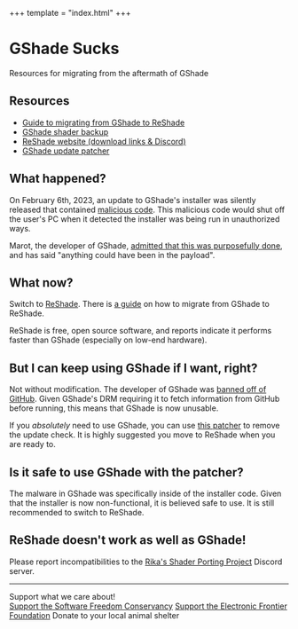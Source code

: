 +++
template = "index.html"
+++

# GShade Sucks

<subtitle>
  Resources for migrating from the aftermath of GShade
</subtitle>

## Resources

- [Guide to migrating from GShade to ReShade][guide]
- [GShade shader backup](https://kagamine.tech/shade/gshade.zip)
- [ReShade website (download links & Discord)][reshade]
- [GShade update patcher][patcher]

## What happened?

On February 6th, 2023, an update to GShade's installer was silently released that contained [malicious code](https://twitter.com/NotNite/status/1622597424589029376). This malicious code would shut off the user's PC when it detected the installer was being run in unauthorized ways.

Marot, the developer of GShade, [admitted that this was purposefully done](https://twitter.com/NotNite/status/1622623953838649344), and has said "anything could have been in the payload".

## What now?

Switch to [ReShade][reshade]. There is [a guide][guide] on how to migrate from GShade to ReShade.

ReShade is free, open source software, and reports indicate it performs faster than GShade (especially on low-end hardware).

## But I can keep using GShade if I want, right?

Not without modification. The developer of GShade was [banned off of GitHub](https://twitter.com/Tr3ntu/status/1622948121037742081). Given GShade's DRM requiring it to fetch information from GitHub before running, this means that GShade is now unusable.

If you *absolutely* need to use GShade, you can use [this patcher][patcher] to remove the update check. It is highly suggested you move to ReShade when you are ready to.

## Is it safe to use GShade with the patcher?

The malware in GShade was specifically inside of the installer code. Given that the installer is now non-functional, it is believed safe to use. It is still recommended to switch to ReShade.

## ReShade doesn't work as well as GShade!

Please report incompatibilities to the [Rika's Shader Porting Project][shader-porting-project] Discord server.

---

<footer>
  Support what we care about!
  <div class="footer-content">
    <a href="https://sfconservancy.org/">Support the Software Freedom Conservancy</a>
    <a href="https://www.eff.org/">Support the Electronic Frontier Foundation</a>
    Donate to your local animal shelter
  </div>
</footer>

[reshade]: <https://reshade.me/>
[guide]: <https://gist.github.com/ry00001/3e2e63b986cb0c673645ea42ffafcc26>
[patcher]: <https://notnite.com/gshade-patcher.html>
[shader-porting-project]: <https://discord.gg/9kQTCB5Xwh>
